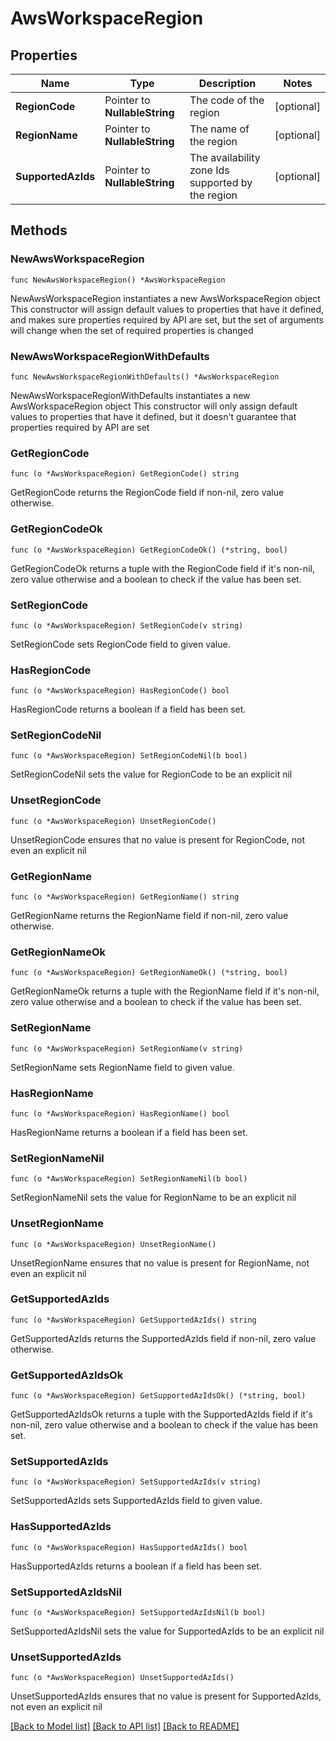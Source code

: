 # AwsWorkspaceRegion

## Properties

Name | Type | Description | Notes
------------ | ------------- | ------------- | -------------
**RegionCode** | Pointer to **NullableString** | The code of the region | [optional] 
**RegionName** | Pointer to **NullableString** | The name of the region | [optional] 
**SupportedAzIds** | Pointer to **NullableString** | The availability zone Ids supported by the region | [optional] 

## Methods

### NewAwsWorkspaceRegion

`func NewAwsWorkspaceRegion() *AwsWorkspaceRegion`

NewAwsWorkspaceRegion instantiates a new AwsWorkspaceRegion object
This constructor will assign default values to properties that have it defined,
and makes sure properties required by API are set, but the set of arguments
will change when the set of required properties is changed

### NewAwsWorkspaceRegionWithDefaults

`func NewAwsWorkspaceRegionWithDefaults() *AwsWorkspaceRegion`

NewAwsWorkspaceRegionWithDefaults instantiates a new AwsWorkspaceRegion object
This constructor will only assign default values to properties that have it defined,
but it doesn't guarantee that properties required by API are set

### GetRegionCode

`func (o *AwsWorkspaceRegion) GetRegionCode() string`

GetRegionCode returns the RegionCode field if non-nil, zero value otherwise.

### GetRegionCodeOk

`func (o *AwsWorkspaceRegion) GetRegionCodeOk() (*string, bool)`

GetRegionCodeOk returns a tuple with the RegionCode field if it's non-nil, zero value otherwise
and a boolean to check if the value has been set.

### SetRegionCode

`func (o *AwsWorkspaceRegion) SetRegionCode(v string)`

SetRegionCode sets RegionCode field to given value.

### HasRegionCode

`func (o *AwsWorkspaceRegion) HasRegionCode() bool`

HasRegionCode returns a boolean if a field has been set.

### SetRegionCodeNil

`func (o *AwsWorkspaceRegion) SetRegionCodeNil(b bool)`

 SetRegionCodeNil sets the value for RegionCode to be an explicit nil

### UnsetRegionCode
`func (o *AwsWorkspaceRegion) UnsetRegionCode()`

UnsetRegionCode ensures that no value is present for RegionCode, not even an explicit nil
### GetRegionName

`func (o *AwsWorkspaceRegion) GetRegionName() string`

GetRegionName returns the RegionName field if non-nil, zero value otherwise.

### GetRegionNameOk

`func (o *AwsWorkspaceRegion) GetRegionNameOk() (*string, bool)`

GetRegionNameOk returns a tuple with the RegionName field if it's non-nil, zero value otherwise
and a boolean to check if the value has been set.

### SetRegionName

`func (o *AwsWorkspaceRegion) SetRegionName(v string)`

SetRegionName sets RegionName field to given value.

### HasRegionName

`func (o *AwsWorkspaceRegion) HasRegionName() bool`

HasRegionName returns a boolean if a field has been set.

### SetRegionNameNil

`func (o *AwsWorkspaceRegion) SetRegionNameNil(b bool)`

 SetRegionNameNil sets the value for RegionName to be an explicit nil

### UnsetRegionName
`func (o *AwsWorkspaceRegion) UnsetRegionName()`

UnsetRegionName ensures that no value is present for RegionName, not even an explicit nil
### GetSupportedAzIds

`func (o *AwsWorkspaceRegion) GetSupportedAzIds() string`

GetSupportedAzIds returns the SupportedAzIds field if non-nil, zero value otherwise.

### GetSupportedAzIdsOk

`func (o *AwsWorkspaceRegion) GetSupportedAzIdsOk() (*string, bool)`

GetSupportedAzIdsOk returns a tuple with the SupportedAzIds field if it's non-nil, zero value otherwise
and a boolean to check if the value has been set.

### SetSupportedAzIds

`func (o *AwsWorkspaceRegion) SetSupportedAzIds(v string)`

SetSupportedAzIds sets SupportedAzIds field to given value.

### HasSupportedAzIds

`func (o *AwsWorkspaceRegion) HasSupportedAzIds() bool`

HasSupportedAzIds returns a boolean if a field has been set.

### SetSupportedAzIdsNil

`func (o *AwsWorkspaceRegion) SetSupportedAzIdsNil(b bool)`

 SetSupportedAzIdsNil sets the value for SupportedAzIds to be an explicit nil

### UnsetSupportedAzIds
`func (o *AwsWorkspaceRegion) UnsetSupportedAzIds()`

UnsetSupportedAzIds ensures that no value is present for SupportedAzIds, not even an explicit nil

[[Back to Model list]](../README.md#documentation-for-models) [[Back to API list]](../README.md#documentation-for-api-endpoints) [[Back to README]](../README.md)


